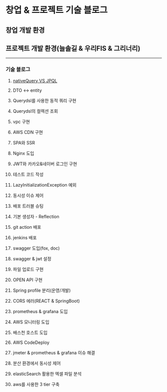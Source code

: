 # 창업 & 프로젝트 기술 블로그

## 창업 개발 환경


## 프로젝트 개발 환경(늘솔길 & 우리FIS & 그리너리)

----

### 기술 블로그

1. [nativeQuery VS JPQL](https://github.com/greeneryjin/developer_study/blob/main/DB/key.md)

2. DTO <-> entity

3. Querydsl를 사용한 동적 쿼리 구현

4. Querydsl의 컬렉션 조회

5. vpc 구현

6. AWS CDN 구현

7. SPA와 SSR

8. Nginx 도입

9. JWT와 카카오&네이버 로그인 구현

10. 테스트 코드 작성

11. LazyInitializationException 예외

12. 동시성 이슈 제어

13. 배포 트러블 슈팅

14. 기본 생성자 - Reflection

15. git action 배포

16. jenkins 배포

17. swagger 도입(fox, doc)

18. swagger & jwt 설정

19. 파일 업로드 구현

20. OPEN API 구현

21. Spring profile 분리(운영/개발)

22. CORS 에러(REACT & SpringBoot)

23. prometheus & grafana 도입

24. AWS 모니터링 도입

25. 배스천 호스트 도입

26. AWS CodeDeploy

27. jmeter & prometheus & grafana 이슈 해결

28. 분산 환경에서 동시성 제어

29. elasticSearch 활용한 엑셀 파일 분석

30. aws를 사용한 3 tier 구축 
